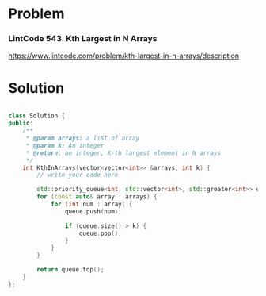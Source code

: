 
# Problem
### LintCode 543. Kth Largest in N Arrays
https://www.lintcode.com/problem/kth-largest-in-n-arrays/description

# Solution
```c++

class Solution {
public:
    /**
     * @param arrays: a list of array
     * @param k: An integer
     * @return: an integer, K-th largest element in N arrays
     */
    int KthInArrays(vector<vector<int>> &arrays, int k) {
        // write your code here

        std::priority_queue<int, std::vector<int>, std::greater<int>> queue;
        for (const auto& array : arrays) {
            for (int num : array) {
                queue.push(num);

                if (queue.size() > k) {
                    queue.pop();
                }
            }
        }

        return queue.top();
    }
};

```